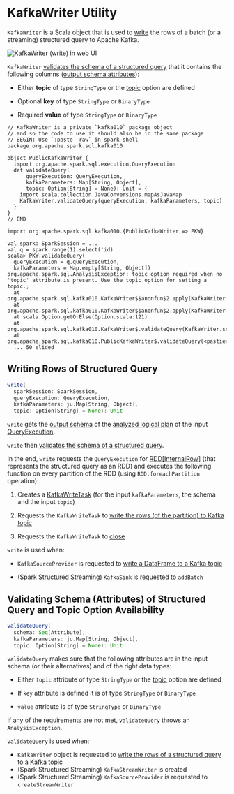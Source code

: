 # KafkaWriter Utility

`KafkaWriter` is a Scala object that is used to [write](#write) the rows of a batch (or a streaming) structured query to Apache Kafka.

![KafkaWriter (write) in web UI](../../images/spark-sql-KafkaWriter-write-webui.png)

`KafkaWriter` [validates the schema of a structured query](#validateQuery) that it contains the following columns ([output schema attributes](../../catalyst/QueryPlan.md#output)):

* Either **topic** of type `StringType` or the [topic](options.md#topic) option are defined

* Optional **key** of type `StringType` or `BinaryType`

* Required **value** of type `StringType` or `BinaryType`

```text
// KafkaWriter is a private `kafka010` package object
// and so the code to use it should also be in the same package
// BEGIN: Use `:paste -raw` in spark-shell
package org.apache.spark.sql.kafka010

object PublicKafkaWriter {
  import org.apache.spark.sql.execution.QueryExecution
  def validateQuery(
      queryExecution: QueryExecution,
      kafkaParameters: Map[String, Object],
      topic: Option[String] = None): Unit = {
    import scala.collection.JavaConversions.mapAsJavaMap
    KafkaWriter.validateQuery(queryExecution, kafkaParameters, topic)
  }
}
// END

import org.apache.spark.sql.kafka010.{PublicKafkaWriter => PKW}

val spark: SparkSession = ...
val q = spark.range(1).select('id)
scala> PKW.validateQuery(
  queryExecution = q.queryExecution,
  kafkaParameters = Map.empty[String, Object])
org.apache.spark.sql.AnalysisException: topic option required when no 'topic' attribute is present. Use the topic option for setting a topic.;
  at org.apache.spark.sql.kafka010.KafkaWriter$$anonfun$2.apply(KafkaWriter.scala:53)
  at org.apache.spark.sql.kafka010.KafkaWriter$$anonfun$2.apply(KafkaWriter.scala:52)
  at scala.Option.getOrElse(Option.scala:121)
  at org.apache.spark.sql.kafka010.KafkaWriter$.validateQuery(KafkaWriter.scala:51)
  at org.apache.spark.sql.kafka010.PublicKafkaWriter$.validateQuery(<pastie>:10)
  ... 50 elided
```

## <span id="write"> Writing Rows of Structured Query

```scala
write(
  sparkSession: SparkSession,
  queryExecution: QueryExecution,
  kafkaParameters: ju.Map[String, Object],
  topic: Option[String] = None): Unit
```

`write` gets the [output schema](../../catalyst/QueryPlan.md#output) of the [analyzed logical plan](../../QueryExecution.md#analyzed) of the input [QueryExecution](../../QueryExecution.md).

`write` then [validates the schema of a structured query](#validateQuery).

In the end, `write` requests the `QueryExecution` for [RDD[InternalRow]](../../QueryExecution.md#toRdd) (that represents the structured query as an RDD) and executes the following function on every partition of the RDD (using `RDD.foreachPartition` operation):

1. Creates a [KafkaWriteTask](KafkaWriteTask.md) (for the input `kafkaParameters`, the schema and the input `topic`)

1. Requests the `KafkaWriteTask` to [write the rows (of the partition) to Kafka topic](KafkaWriteTask.md#execute)

1. Requests the `KafkaWriteTask` to [close](KafkaWriteTask.md#close)

`write` is used when:

* `KafkaSourceProvider` is requested to [write a DataFrame to a Kafka topic](KafkaSourceProvider.md#createRelation-CreatableRelationProvider)

* (Spark Structured Streaming) `KafkaSink` is requested to `addBatch`

## <span id="validateQuery"> Validating Schema (Attributes) of Structured Query and Topic Option Availability

```scala
validateQuery(
  schema: Seq[Attribute],
  kafkaParameters: ju.Map[String, Object],
  topic: Option[String] = None): Unit
```

`validateQuery` makes sure that the following attributes are in the input schema (or their alternatives) and of the right data types:

* Either `topic` attribute of type `StringType` or the [topic](options.md#topic) option are defined

* If `key` attribute is defined it is of type `StringType` or `BinaryType`

* `value` attribute is of type `StringType` or `BinaryType`

If any of the requirements are not met, `validateQuery` throws an `AnalysisException`.

`validateQuery` is used when:

* `KafkaWriter` object is requested to [write the rows of a structured query to a Kafka topic](#write)
* (Spark Structured Streaming) `KafkaStreamWriter` is created
* (Spark Structured Streaming) `KafkaSourceProvider` is requested to `createStreamWriter`
